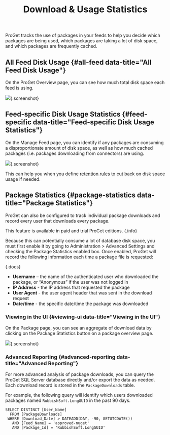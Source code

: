 ﻿---
title: Download & Usage Statistics
sequence: 300
show-headings-in-nav: true
---

ProGet tracks the use of packages in your feeds to help you decide which packages are being used, which packages are taking a lot of disk space, and which packages are frequently cached.

## All Feed Disk Usage  {#all-feed data-title="All Feed Disk Usage"}

On the ProGet Overview page, you can see how much total disk space each feed is using.

![](/resources/documentation/proget/feed-disk.png){.screenshot}

## Feed-specific Disk Usage Statistics  {#feed-specific data-title="Feed-specific Disk Usage Statistics"}

On the Manage Feed page, you can identify if any packages are consuming a disproportionate amount of disk space, as well as how much cached packages (i.e. packages downloading from connectors) are using.


![](/resources/documentation/proget/package-usage.png){.screenshot}

This can help you when you define [retention rules](/docs/proget/administration/retention-rules) to cut back on disk space usage if needed.


## Package Statistics  {#package-statistics data-title="Package Statistics"}

ProGet can also be configured to track individual package downloads and record every user that downloads every package.

This feature is available in paid and trial ProGet editions. {.info}

Because this can potentially consume a lot of database disk space, you must first enable it by going to Administration > Advanced Settings and checking the Package Statistics enabled box. Once enabled, ProGet will record the following information each time a package file is requested:

{.docs}
- **Username** – the name of the authenticated user who downloaded the package, or “Anonymous” if the user was not logged in
- **IP Address** - the IP address that requested the package
- **User Agent** - the user agent header that was sent in the download request
- **Date/time** - the specific date/time the package was downloaded

### Viewing in the UI  {#viewing-ui data-title="Viewing in the UI"}

On the Package page, you can see an aggregate of download data by clicking on the Package Statistics button on a package overview page.

![](/resources/documentation/proget/package-statistics.png){.screenshot}

### Advanced Reporting  {#advanced-reporting data-title="Advanced Reporting"}

For more advanced analysis of package downloads, you can query the ProGet SQL Server database directly and/or export the data as needed. Each download record is stored in the `PackageDownloads` table.

For example, the following query will identify which users downloaded packages named `RubbishSoft.LongGUID` in the past 90 days.

```
SELECT DISTINCT [User_Name]
  FROM [PackageDownloads]
 WHERE [Download_Date] > DATEADD(DAY, -90, GETUTCDATE())
   AND [Feed_Name] = 'approved-nuget'
   AND [Package_Id] = 'RubbishSoft.LongGUID'
```
